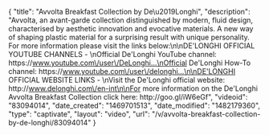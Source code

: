 {
    "title": "Avvolta Breakfast Collection by De\u2019Longhi",
    "description": "Avvolta, an avant-garde collection distinguished by modern, fluid design, characterised by aesthetic innovation and evocative materials. A new way of shaping plastic material for a surprising result with unique personality. For more information please visit the links below:\n\nDE'LONGHI OFFICIAL YOUTUBE CHANNELS - \nOfficial De'Longhi YouTube channel: https:\/\/www.youtube.com\/user\/DeLonghi...\nOfficial De'Longhi How-To channel: https:\/\/www.youtube.com\/user\/delonghi...\n\nDE'LONGHI OFFICIAL WEBSITE LINKS - \nVisit the De'Longhi official website: http:\/\/www.delonghi.com\/en-int\n\nFor more information on the De'Longhi Avvolta Breakfast Collection click here: http:\/\/goo.gl\/iW6eGf",
    "videoid": "83094014",
    "date_created": "1469701513",
    "date_modified": "1482179360",
    "type": "captivate",
    "layout": "video",
    "url": "\/v\/avvolta-breakfast-collection-by-de-longhi\/83094014"
}